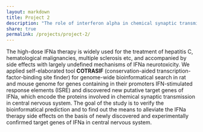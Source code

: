 ```yaml
---
layout: markdown 
title: Project 2 
description: "The role of interferon alpha in chemical synaptic transmission in central nervous system"
share: true 
permalink: /projects/project-2/
---
```

The high-dose IFNa therapy is widely used for the treatment of hepatitis C, hematological malignancies, multiple
sclerosis etc, and accompanied by side effects with largely undefined mechanisms of IFNa neurotoxicity. We applied
self-elaborated tool **COTRASIF** (conservation-aided transcription-factor-binding site finder) for genome-wide
bioinformatical search in rat and mouse genome for genes containing in their promoters IFN-stimulated response
elements (ISRE) and discovered new putative target genes of IFNa, which encode the proteins involved in chemical
synaptic transmission in central nervous system. The goal of the study is to verify the bioinformatical prediction and
to find out the means to alleviate the IFNa therapy side effects on the basis of newly discovered and experimentally
confirmed target genes of IFNa in central nervous system.